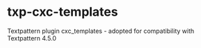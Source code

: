 txp-cxc-templates
=================

Textpattern plugin cxc_templates - adopted for compatibility with Textpattern 4.5.0